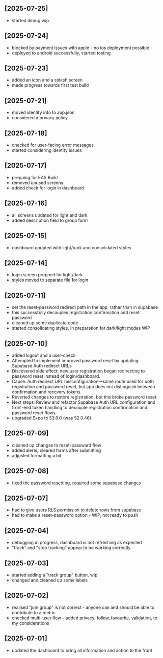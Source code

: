 ## [2025-07-25]
- started debug wip

## [2025-07-24]
- blocked by payment issues with apple - no ios deployment possible
- deployed to android successfully, started testing

## [2025-07-23]
- added an icon and a splash screen
- made progress towards first test build

## [2025-07-21]
- moved identity info to app.json
- considered a privacy policy

## [2025-07-18]
- checked for user-facing error messages
- started considering identity issues

## [2025-07-17]
- prepping for EAS Build
- removed unused screens
- added check for login in dashboard

## [2025-07-16]
- all screens updated for light and dark
- added description field to group form

## [2025-07-15]
- dashboard updated with light/dark and consolidated styles

## [2025-07-14]
- login screen prepped for light/dark
- styles moved to separate file for login

## [2025-07-11]
- set the reset-password redirect path in the app, rather than in supabase
- this successfully decouples registration confirmation and reset password
- cleaned up some duplicate code
- started consolidating styles, in preparation for dark/light modes WIP

## [2025-07-10]
- added logout and a user-check
- Attempted to implement improved password reset by updating Supabase Auth redirect URLs
- Discovered side effect: new user registration began redirecting to password reset instead of login/dashboard.
- Cause: Auth redirect URL misconfiguration—same route used for both registration and password reset, but app does not distinguish between confirmation and recovery tokens.
- Reverted changes to restore registration, but this broke password reset.
- Next steps: Review and refactor Supabase Auth URL configuration and front-end token handling to decouple registration confirmation and password reset flows.
- upgraded Expo to 53.0.0 (was 52.0.46)

## [2025-07-09]
- cleaned up changes to reset-password flow
- added alerts, cleared forms after submitting
- adjusted formatting a bit

## [2025-07-08]
- fixed the password resetting, required some supabase changes

## [2025-07-07]
- had to give users RLS permission to delete rows from supabase
- had to make a reset-password option - WIP, not ready to push

## [2025-07-04]
- debugging in progress, dashboard is not refreshing as expected
- "track" and "stop tracking" appear to be working correctly

## [2025-07-03]
- started adding a "track group" button, wip
- changed and cleaned up some labels

## [2025-07-02]

- realised "join group" is not correct - anyone can and should be able to contribute to a metric
- checked multi-user flow - added privacy, follow, favourite, validation, to my considerations

## [2025-07-01]

- updated the dashboard to bring all information and action to the front